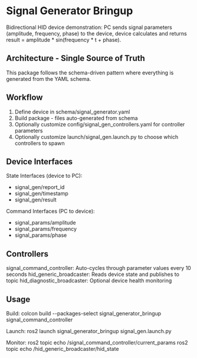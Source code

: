 # Signal Generator Bringup

Bidirectional HID device demonstration: PC sends signal parameters (amplitude, frequency, phase) to the device, device calculates and returns result = amplitude * sin(frequency * t + phase).

## Architecture - Single Source of Truth

This package follows the schema-driven pattern where everything is generated from the YAML schema.

## Workflow

1. Define device in schema/signal_generator.yaml
2. Build package - files auto-generated from schema
3. Optionally customize config/signal_gen_controllers.yaml for controller parameters
4. Optionally customize launch/signal_gen.launch.py to choose which controllers to spawn

## Device Interfaces

State Interfaces (device to PC):
- signal_gen/report_id
- signal_gen/timestamp
- signal_gen/result

Command Interfaces (PC to device):
- signal_params/amplitude
- signal_params/frequency
- signal_params/phase

## Controllers

signal_command_controller: Auto-cycles through parameter values every 10 seconds
hid_generic_broadcaster: Reads device state and publishes to topic
hid_diagnostic_broadcaster: Optional device health monitoring

## Usage

Build:
  colcon build --packages-select signal_generator_bringup signal_command_controller

Launch:
  ros2 launch signal_generator_bringup signal_gen.launch.py

Monitor:
  ros2 topic echo /signal_command_controller/current_params
  ros2 topic echo /hid_generic_broadcaster/hid_state

